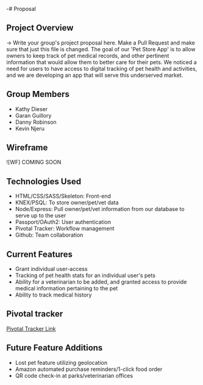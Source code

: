 -# Proposal
 ## Project Overview

 -> Write your group's project proposal here. Make a Pull Request and make sure that just this file is changed.
 The goal of our 'Pet Store App' is to allow owners to keep track of pet medical
 records, and other pertinent information that would allow them to better care
 for their pets. We noticed a need for users to have access to digital tracking
 of pet health and activities, and we are developing an app
 that will serve this underserved market.

 ## Group Members
 * Kathy Dieser
 * Garan Guillory
 * Danny Robinson
 * Kevin Njeru

 ## Wireframe
 ![WF] COMING SOON

 ## Technologies Used

 * HTML/CSS/SASS/Skeleton: Front-end
 * KNEX/PSQL: To store owner/pet/vet data
 * Node/Express: Pull owner/pet/vet information from our database to serve
 up to the user
 * Passport/OAuth2: User authentication
 * Pivotal Tracker: Workflow management
 * Github: Team collaboration

 ## Current Features

 * Grant individual user-access
 * Tracking of pet health stats for an individual user's pets
 * Ability for a veterinarian to be added, and granted access to provide
 medical information pertaining to the pet
 * Ability to track medical history

 ## Pivotal tracker

 [Pivotal Tracker Link](https://www.pivotaltracker.com/n/projects/1554195)

 ## Future Feature Additions

 * Lost pet feature utilizing geolocation
 * Amazon automated purchase reminders/1-click food order
 * QR code check-in at parks/veterinarian offices